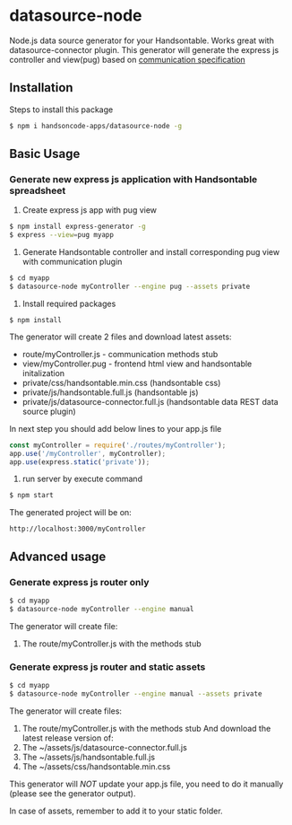 # datasource-node
Node.js data source generator for your Handsontable. Works great with datasource-connector plugin.
This generator will generate the express js controller and view(pug) based on [communication specification](https://github.com/handsoncode-apps/datasource-connector/tree/master/doc#handsontable-datasource-communication)

## Installation
Steps to install this package

```bash
$ npm i handsoncode-apps/datasource-node -g
```
## Basic Usage 
### Generate new express js application with Handsontable spreadsheet 

1. Create express js app with pug view 

```bash
$ npm install express-generator -g
$ express --view=pug myapp
```
1. Generate Handsontable controller and install corresponding pug view with communication plugin  
```bash
$ cd myapp
$ datasource-node myController --engine pug --assets private
```
1. Install required packages
```
$ npm install
```

The generator will create 2 files and download latest assets: 
* route/myController.js - communication methods stub
* view/myController.pug - frontend html view and handsontable initalization
* private/css/handsontable.min.css (handsontable css)
* private/js/handsontable.full.js (handsontable js)
* private/js/datasource-connector.full.js (handsontable data REST data source plugin)


In next step you should add below lines to your app.js file

```javascript
const myController = require('./routes/myController');
app.use('/myController', myController);
app.use(express.static('private'));
```        

1. run server by execute command
```bash
$ npm start
```

The generated project will be on:
```
http://localhost:3000/myController
```

## Advanced usage
### Generate express js router only

```bash
$ cd myapp
$ datasource-node myController --engine manual
```

The generator will create file: 
1. The route/myController.js with the methods stub

### Generate express js router and static assets

```bash
$ cd myapp
$ datasource-node myController --engine manual --assets private
```

The generator will create files: 
1. The route/myController.js with the methods stub
And download the latest release version of:
1. The ~/assets/js/datasource-connector.full.js 
2. The ~/assets/js/handsontable.full.js 
3. The ~/assets/css/handsontable.min.css 


This generator will *NOT* update your app.js file, you need to do it manually (please see the generator output).  

In case of assets, remember to add it to your static folder.
